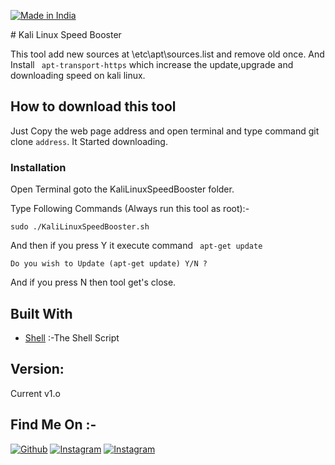 <p align="left">
<a href="#"><img title="Made in India" src="https://img.shields.io/badge/Made%20in%20-India-orange"></a>
</p>
# Kali Linux Speed Booster

This tool add new sources at \etc\apt\sources.list and remove old once. And Install ` apt-transport-https`   which increase the update,upgrade and downloading speed on kali linux.

## How to download this tool

Just Copy the web page address  and open terminal and type command git clone `address`. It Started downloading.

### Installation

Open Terminal goto the KaliLinuxSpeedBooster folder.

Type Following Commands (Always run this tool as root):-

```
sudo ./KaliLinuxSpeedBooster.sh
```

And then if you press Y it execute command ` apt-get update`

```
Do you wish to Update (apt-get update) Y/N ? 

```

And if you press N then tool get's close.

## Built With

* [Shell](https://www.shellscript.sh/) :-The Shell Script

## Version:

Current v1.o

## Find Me On :-

[![Github](https://img.shields.io/badge/GITHUB-CrazyIndianDeveloper-green?style=for-the-badge&logo=github)](https://github.com/CrazyIndianDeveloper)
[![Instagram](https://img.shields.io/badge/IG-%40crazy_indian_developer-blue?style=for-the-badge&logo=instagram)](https://www.instagram.com/crazy_indian_developer)
[![Instagram](https://img.shields.io/badge/Youtube-Crazy%20Indian%20Developer-red?style=for-the-badge&logo=youtube
)](https://www.youtube.com/channel/UCnij5U2Ic3PtpzCWmmydP7g)


